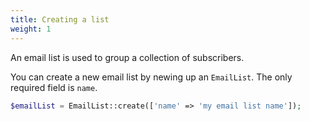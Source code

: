 ```yaml
---
title: Creating a list
weight: 1
---
```


An email list is used to group a collection of subscribers. 

You can create a new email list by newing up an `EmailList`. The only required field is `name`.

```php
$emailList = EmailList::create(['name' => 'my email list name']);
```

